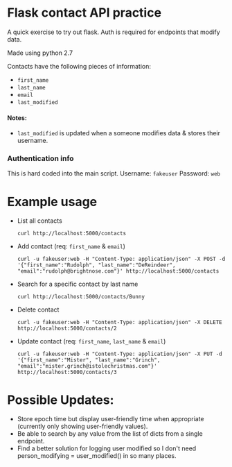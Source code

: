 # Flask contact API practice
A quick exercise to try out flask. Auth is required for endpoints that modify data.

Made using python 2.7

Contacts have the following pieces of information:

* `first_name`
* `last_name`
* `email`
* `last_modified`

#### Notes: 

* `last_modified` is updated when a someone modifies data & stores their username.

### Authentication info
  This is hard coded into the main script.
  Username: `fakeuser`
  Password: `web`


# Example usage

* List all contacts

  ```curl http://localhost:5000/contacts```

* Add contact (req: `first_name` & `email`)

  ```curl -u fakeuser:web -H "Content-Type: application/json" -X POST -d '{"first_name":"Rudolph", "last_name":"DeReindeer", "email":"rudolph@brightnose.com"}' http://localhost:5000/contacts```

* Search for a specific contact by last name

  ```curl http://localhost:5000/contacts/Bunny```

* Delete contact

  ```curl -u fakeuser:web -H "Content-Type: application/json" -X DELETE http://localhost:5000/contacts/2```

* Update contact (req: `first_name`, `last_name` & `email`)

  ```curl -u fakeuser:web -H "Content-Type: application/json" -X PUT -d '{"first_name":"Mister", "last_name":"Grinch", "email":"mister.grinch@istolechristmas.com"}' http://localhost:5000/contacts/3```


# Possible Updates:

* Store epoch time but display user-friendly time when appropriate (currently only showing user-friendly values).
* Be able to search by any value from the list of dicts from a single endpoint.
* Find a better solution for logging user modified so I don't need person_modifying = user_modified() in so many places.